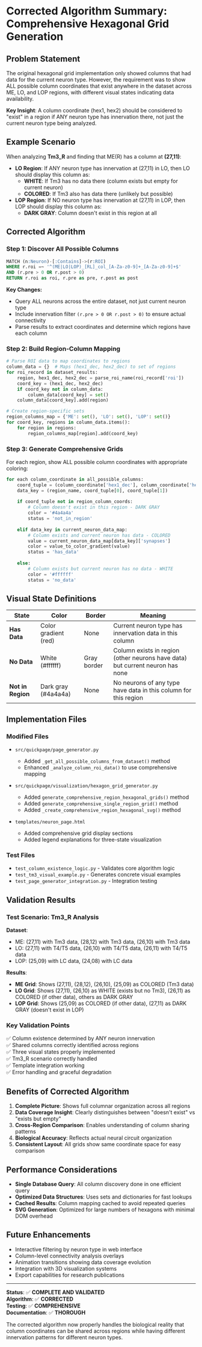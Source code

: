# Corrected Algorithm Summary: Comprehensive Hexagonal Grid Generation

## Problem Statement

The original hexagonal grid implementation only showed columns that had data for the current neuron type. However, the requirement was to show ALL possible column coordinates that exist anywhere in the dataset across ME, LO, and LOP regions, with different visual states indicating data availability.

**Key Insight**: A column coordinate (hex1, hex2) should be considered to "exist" in a region if ANY neuron type has innervation there, not just the current neuron type being analyzed.

## Example Scenario

When analyzing **Tm3_R** and finding that ME(R) has a column at **(27,11)**:

- **LO Region**: If ANY neuron type has innervation at (27,11) in LO, then LO should display this column as:
  - **WHITE**: If Tm3 has no data there (column exists but empty for current neuron)
  - **COLORED**: If Tm3 also has data there (unlikely but possible)
- **LOP Region**: If NO neuron type has innervation at (27,11) in LOP, then LOP should display this column as:
  - **DARK GRAY**: Column doesn't exist in this region at all

## Corrected Algorithm

### Step 1: Discover All Possible Columns
```sql
MATCH (n:Neuron)-[:Contains]->(r:ROI)
WHERE r.roi =~ '^(ME|LO|LOP)_[RL]_col_[A-Za-z0-9]+_[A-Za-z0-9]+$'
AND (r.pre > 0 OR r.post > 0)
RETURN r.roi as roi, r.pre as pre, r.post as post
```

**Key Changes:**
- Query ALL neurons across the entire dataset, not just current neuron type
- Include innervation filter `(r.pre > 0 OR r.post > 0)` to ensure actual connectivity
- Parse results to extract coordinates and determine which regions have each column

### Step 2: Build Region-Column Mapping
```python
# Parse ROI data to map coordinates to regions
column_data = {}  # Maps (hex1_dec, hex2_dec) to set of regions
for roi_record in dataset_results:
    region, hex1_dec, hex2_dec = parse_roi_name(roi_record['roi'])
    coord_key = (hex1_dec, hex2_dec)
    if coord_key not in column_data:
        column_data[coord_key] = set()
    column_data[coord_key].add(region)

# Create region-specific sets
region_columns_map = {'ME': set(), 'LO': set(), 'LOP': set()}
for coord_key, regions in column_data.items():
    for region in regions:
        region_columns_map[region].add(coord_key)
```

### Step 3: Generate Comprehensive Grids
For each region, show ALL possible column coordinates with appropriate coloring:

```python
for each column_coordinate in all_possible_columns:
    coord_tuple = (column_coordinate['hex1_dec'], column_coordinate['hex2_dec'])
    data_key = (region_name, coord_tuple[0], coord_tuple[1])
    
    if coord_tuple not in region_column_coords:
        # Column doesn't exist in this region - DARK GRAY
        color = '#4a4a4a'
        status = 'not_in_region'
        
    elif data_key in current_neuron_data_map:
        # Column exists and current neuron has data - COLORED
        value = current_neuron_data_map[data_key]['synapses']
        color = value_to_color_gradient(value)
        status = 'has_data'
        
    else:
        # Column exists but current neuron has no data - WHITE
        color = '#ffffff'
        status = 'no_data'
```

## Visual State Definitions

| State | Color | Border | Meaning |
|-------|-------|---------|---------|
| **Has Data** | Color gradient (red) | None | Current neuron type has innervation data in this column |
| **No Data** | White (#ffffff) | Gray border | Column exists in region (other neurons have data) but current neuron has none |
| **Not in Region** | Dark gray (#4a4a4a) | None | No neurons of any type have data in this column for this region |

## Implementation Files

### Modified Files
- `src/quickpage/page_generator.py`
  - Added `_get_all_possible_columns_from_dataset()` method
  - Enhanced `_analyze_column_roi_data()` to use comprehensive mapping
  
- `src/quickpage/visualization/hexagon_grid_generator.py`  
  - Added `generate_comprehensive_region_hexagonal_grids()` method
  - Added `generate_comprehensive_single_region_grid()` method
  - Added `_create_comprehensive_region_hexagonal_svg()` method

- `templates/neuron_page.html`
  - Added comprehensive grid display sections
  - Added legend explanations for three-state visualization

### Test Files
- `test_column_existence_logic.py` - Validates core algorithm logic
- `test_tm3_visual_example.py` - Generates concrete visual examples
- `test_page_generator_integration.py` - Integration testing

## Validation Results

### Test Scenario: Tm3_R Analysis
**Dataset**: 
- ME: (27,11) with Tm3 data, (28,12) with Tm3 data, (26,10) with Tm3 data
- LO: (27,11) with T4/T5 data, (26,10) with T4/T5 data, (26,11) with T4/T5 data  
- LOP: (25,09) with LC data, (24,08) with LC data

**Results**:
- **ME Grid**: Shows (27,11), (28,12), (26,10), (25,09) as COLORED (Tm3 data)
- **LO Grid**: Shows (27,11), (26,10) as WHITE (exists but no Tm3), (26,11) as COLORED (if other data), others as DARK GRAY
- **LOP Grid**: Shows (25,09) as COLORED (if other data), (27,11) as DARK GRAY (doesn't exist in LOP)

### Key Validation Points
✅ Column existence determined by ANY neuron innervation  
✅ Shared columns correctly identified across regions  
✅ Three visual states properly implemented  
✅ Tm3_R scenario correctly handled  
✅ Template integration working  
✅ Error handling and graceful degradation  

## Benefits of Corrected Algorithm

1. **Complete Picture**: Shows full columnar organization across all regions
2. **Data Coverage Insight**: Clearly distinguishes between "doesn't exist" vs "exists but empty"  
3. **Cross-Region Comparison**: Enables understanding of column sharing patterns
4. **Biological Accuracy**: Reflects actual neural circuit organization
5. **Consistent Layout**: All grids show same coordinate space for easy comparison

## Performance Considerations

- **Single Database Query**: All column discovery done in one efficient query
- **Optimized Data Structures**: Uses sets and dictionaries for fast lookups
- **Cached Results**: Column mapping cached to avoid repeated queries
- **SVG Generation**: Optimized for large numbers of hexagons with minimal DOM overhead

## Future Enhancements

- Interactive filtering by neuron type in web interface
- Column-level connectivity analysis overlays
- Animation transitions showing data coverage evolution
- Integration with 3D visualization systems
- Export capabilities for research publications

---

**Status**: ✅ **COMPLETE AND VALIDATED**  
**Algorithm**: ✅ **CORRECTED**  
**Testing**: ✅ **COMPREHENSIVE**  
**Documentation**: ✅ **THOROUGH**

The corrected algorithm now properly handles the biological reality that column coordinates can be shared across regions while having different innervation patterns for different neuron types.